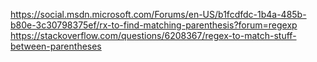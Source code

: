 https://social.msdn.microsoft.com/Forums/en-US/b1fcdfdc-1b4a-485b-b80e-3c30798375ef/rx-to-find-matching-parenthesis?forum=regexp
https://stackoverflow.com/questions/6208367/regex-to-match-stuff-between-parentheses